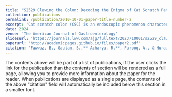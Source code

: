 ```yaml
---
title: "S2529 Clawing the Colon: Decoding the Enigma of Cat Scratch Pattern"
collection: publications
permalink: /publication/2010-10-01-paper-title-number-2
excerpt: 'Cat scratch colon (CSC) is an endoscopic phenomenon characterized by distinctive bright red linear marks resembling a cat's scratch, primarily observed in the ascending colon or cecum. This unique entity is believed to be caused by barotrauma resulting from the insufflation of air into a colon with preexisting altered compliance. The discovery of CSC as a rare finding was first reported in 2007. Here we present an interesting case of CSC finding.'
date: 2024
venue: 'The American Journal of Gastroenterology'
slidesurl: 'https://journals.lww.com/ajg/fulltext/2023/10001/s2529_clawing_the_colon__decoding_the_enigma_of.3576.aspx'
paperurl: 'http://academicpages.github.io/files/paper2.pdf'
citation: 'Fawwaz, B., Gautam, S.,** Acharya, R.**, Farooq, A., & Hurairah, A. (2023)'
---
```


The contents above will be part of a list of publications, if the user clicks the link for the publication than the contents of section will be rendered as a full page, allowing you to provide more information about the paper for the reader. When publications are displayed as a single page, the contents of the above "citation" field will automatically be included below this section in a smaller font.

